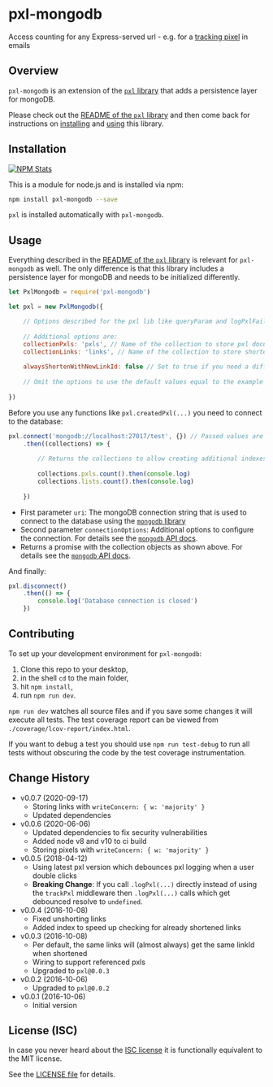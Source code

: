 # pxl-mongodb

Access counting for any Express-served url - e.g. for a [tracking pixel](https://en.wikipedia.org/wiki/Web_beacon) in emails

## Overview

`pxl-mongodb` is an extension of the [`pxl` library](https://github.com/analog-nico/pxl) that adds a persistence layer for mongoDB.

Please check out the [README of the `pxl` library](https://github.com/analog-nico/pxl#readme) and then come back for instructions on [installing](#installation) and [using](#usage) this library.

## Installation

[![NPM Stats](https://nodei.co/npm/pxl-mongodb.png?downloads=true)](https://npmjs.org/package/pxl-mongodb)

This is a module for node.js and is installed via npm:

``` bash
npm install pxl-mongodb --save
```

`pxl` is installed automatically with `pxl-mongodb`.

## Usage

Everything described in the [README of the `pxl` library](https://github.com/analog-nico/pxl#readme) is relevant for `pxl-mongodb` as well. The only difference is that this library includes a persistence layer for mongoDB and needs to be initialized differently.

``` js
let PxlMongodb = require('pxl-mongodb')

let pxl = new PxlMongodb({

    // Options described for the pxl lib like queryParam and logPxlFailed can be passed here as well
    
    // Additional options are:
    collectionPxls: 'pxls', // Name of the collection to store pxl documents for access tracking
    collectionLinks: 'links', // Name of the collection to store shortened links
    
    alwaysShortenWithNewLinkId: false // Set to true if you need a different linkId each time you shorten a link - even if the link was shortened before
    
    // Omit the options to use the default values equal to the example values above
    
})
```

Before you use any functions like `pxl.createdPxl(...)` you need to connect to the database:

``` js
pxl.connect('mongodb://localhost:27017/test', {}) // Passed values are the defaults
    .then((collections) => {
        
        // Returns the collections to allow creating additional indexes etc.
        
        collections.pxls.count().then(console.log)
        collections.lists.count().then(console.log)
        
    })
```

- First parameter `uri`: The mongoDB connection string that is used to connect to the database using the [`mongodb` library](https://www.npmjs.com/package/mongodb)
- Second parameter `connectionOptions`: Additional options to configure the connection. For details see the [`mongodb` API docs](https://mongodb.github.io/node-mongodb-native/Next/interfaces/MongoClientOptions.html).
- Returns a promise with the collection objects as shown above. For details see the [`mongodb` API docs](https://mongodb.github.io/node-mongodb-native/Next/classes/Collection.html).

And finally:

``` js
pxl.disconnect()
    .then(() => {
        console.log('Database connection is closed')
    })
```

## Contributing

To set up your development environment for `pxl-mongodb`:

1. Clone this repo to your desktop,
2. in the shell `cd` to the main folder,
3. hit `npm install`,
4. run `npm run dev`.

`npm run dev` watches all source files and if you save some changes it will execute all tests. The test coverage report can be viewed from `./coverage/lcov-report/index.html`.

If you want to debug a test you should use `npm run test-debug` to run all tests without obscuring the code by the test coverage instrumentation.

## Change History

- v0.0.7 (2020-09-17)
    - Storing links with `writeConcern: { w: 'majority' }`
    - Updated dependencies
- v0.0.6 (2020-06-06)
    - Updated dependencies to fix security vulnerabilities
    - Added node v8 and v10 to ci build
    - Storing pixels with `writeConcern: { w: 'majority' }`
- v0.0.5 (2018-04-12)
    - Using latest pxl version which debounces pxl logging when a user double clicks
    - **Breaking Change**: If you call `.logPxl(...)` directly instead of using the `trackPxl` middleware then `.logPxl(...)` calls which get debounced resolve to `undefined`.
- v0.0.4 (2016-10-08)
    - Fixed unshorting links
    - Added index to speed up checking for already shortened links
- v0.0.3 (2016-10-08)
    - Per default, the same links will (almost always) get the same linkId when shortened
    - Wiring to support referenced pxls
    - Upgraded to `pxl@0.0.3`
- v0.0.2 (2016-10-06)
    - Upgraded to `pxl@0.0.2`
- v0.0.1 (2016-10-06)
    - Initial version

## License (ISC)

In case you never heard about the [ISC license](http://en.wikipedia.org/wiki/ISC_license) it is functionally equivalent to the MIT license.

See the [LICENSE file](LICENSE) for details.
